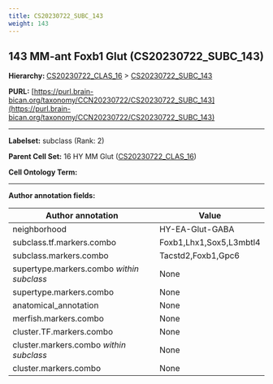 ```yaml
---
title: CS20230722_SUBC_143
weight: 143
---
```

## 143 MM-ant Foxb1 Glut (CS20230722_SUBC_143)
<b>Hierarchy: </b>
[CS20230722_CLAS_16](../CS20230722_CLAS_16) >
[CS20230722_SUBC_143](../CS20230722_SUBC_143)

**PURL:** [https://purl.brain-bican.org/taxonomy/CCN20230722/CS20230722_SUBC_143](https://purl.brain-bican.org/taxonomy/CCN20230722/CS20230722_SUBC_143)

---


**Labelset:** subclass (Rank: 2)

**Parent Cell Set:** 16 HY MM Glut ([CS20230722_CLAS_16](../CS20230722_CLAS_16))



**Cell Ontology Term:** 

[MARKER GENES.]: #


---

[TRANSFERRED ANNOTATIONS.]: #


[AUTHOR ANNOTATION FIELDS.]: #


**Author annotation fields:**

| Author annotation | Value |
|-------------------|-------|
|neighborhood|HY-EA-Glut-GABA|
|subclass.tf.markers.combo|Foxb1,Lhx1,Sox5,L3mbtl4|
|subclass.markers.combo|Tacstd2,Foxb1,Gpc6|
|supertype.markers.combo _within subclass_|None|
|supertype.markers.combo|None|
|anatomical_annotation|None|
|merfish.markers.combo|None|
|cluster.TF.markers.combo|None|
|cluster.markers.combo _within subclass_|None|
|cluster.markers.combo|None|
